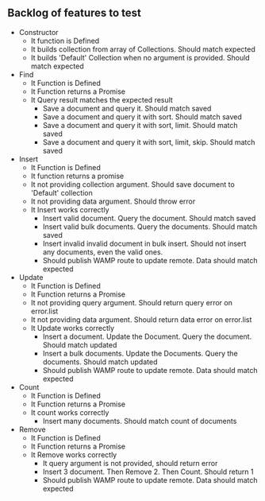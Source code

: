 ## Backlog of features to test

* Constructor
  * It function is Defined
  * It builds collection from array of Collections. Should match expected
  * It builds 'Default' Collection when no argument is provided. Should match expected
* Find
  * It Function is Defined
  * It Function returns a Promise
  * It Query result matches the expected result
    * Save a document and query it. Should match saved
    * Save a document and query it with sort. Should match saved
    * Save a document and query it with sort, limit. Should match saved
    * Save a document and query it with sort, limit, skip. Should match saved
* Insert
  * It Function is Defined
  * It function returns a promise
  * It not providing collection argument. Should save document to 'Default' collection
  * It not providing data argument. Should throw error
  * It Insert works correctly
    * Insert valid document. Query the document. Should match saved
    * Insert valid bulk documents. Query the documents. Should match saved
    * Insert invalid invalid document in bulk insert. Should not insert any documents, even the valid ones.
    * Should publish WAMP route to update remote. Data should match expected
* Update
  * It Function is Defined
  * It Function returns a Promise
  * It not providing query argument. Should return query error on error.list
  * It not providing data argument. Should return data error on error.list
  * It Update works correctly
    * Insert a document. Update the Document. Query the document. Should match updated
    * Insert a bulk documents. Update the Documents. Query the documents. Should match updated
    * Should publish WAMP route to update remote. Data should match expected
* Count
  * It Function is Defined
  * It Function returns a Promise
  * It count works correctly
    * Insert many documents. Should match count of documents
* Remove
  * It Function is Defined
  * It Function returns a Promise
  * It Remove works correctly
    * It query argument is not provided, should return error
    * Insert 3 document. Then Remove 2. Then Count. Should return 1
    * Should publish WAMP route to update remote. Data should match expected
